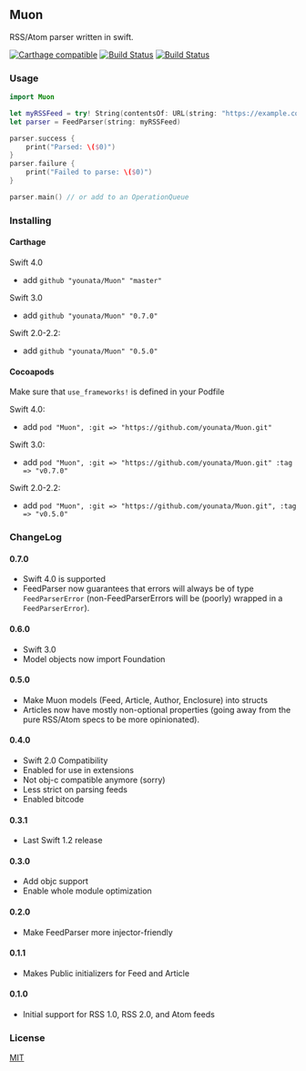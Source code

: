 ## Muon

RSS/Atom parser written in swift.

[![Carthage compatible](https://img.shields.io/badge/Carthage-compatible-4BC51D.svg?style=flat)](https://github.com/Carthage/Carthage) [![Build Status](https://travis-ci.org/younata/Muon.svg)](https://travis-ci.org/younata/Muon) [![Build Status](https://ci.younata.com/api/v1/pipelines/Other/jobs/Muon%20Tests/badge)](https://ci.younata.com/teams/main/pipelines/Other/jobs/Muon%20Tests)

### Usage

```swift
import Muon

let myRSSFeed = try! String(contentsOf: URL(string: "https://example.com/feed.rss")!)
let parser = FeedParser(string: myRSSFeed)

parser.success {
    print("Parsed: \($0)")
}
parser.failure {
    print("Failed to parse: \($0)")
}

parser.main() // or add to an OperationQueue
```

### Installing

#### Carthage

Swift 4.0

* add `github "younata/Muon" "master"`

Swift 3.0

* add `github "younata/Muon" "0.7.0"`

Swift 2.0-2.2:

* add `github "younata/Muon" "0.5.0"`

#### Cocoapods

Make sure that `use_frameworks!` is defined in your Podfile

Swift 4.0:

* add `pod "Muon", :git => "https://github.com/younata/Muon.git"`

Swift 3.0:

* add `pod "Muon", :git => "https://github.com/younata/Muon.git" :tag => "v0.7.0"`

Swift 2.0-2.2:

* add `pod "Muon", :git => "https://github.com/younata/Muon.git", :tag => "v0.5.0"`

### ChangeLog

#### 0.7.0

- Swift 4.0 is supported
- FeedParser now guarantees that errors will always be of type `FeedParserError` (non-FeedParserErrors will be (poorly) wrapped in a `FeedParserError`).

#### 0.6.0

- Swift 3.0
- Model objects now import Foundation

#### 0.5.0

- Make Muon models (Feed, Article, Author, Enclosure) into structs
- Articles now have mostly non-optional properties (going away from the pure RSS/Atom specs to be more opinionated).

#### 0.4.0

- Swift 2.0 Compatibility
- Enabled for use in extensions
- Not obj-c compatible anymore (sorry)
- Less strict on parsing feeds
- Enabled bitcode

#### 0.3.1

- Last Swift 1.2 release

#### 0.3.0

- Add objc support
- Enable whole module optimization

#### 0.2.0

- Make FeedParser more injector-friendly

#### 0.1.1

- Makes Public initializers for Feed and Article

#### 0.1.0

- Initial support for RSS 1.0, RSS 2.0, and Atom feeds

### License

[MIT](LICENSE)
